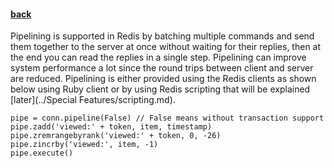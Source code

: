 
#### [back](basic_features_main.md)

Pipelining is supported in Redis by batching multiple commands and send them together to the server at once without waiting for their replies, then at the end you can read the replies in a single step. Pipelining can improve system performance a lot since the round trips between client and server are reduced. Pipelining is either provided using the Redis clients as shown below using Ruby client or by using Redis scripting that will be explained [later](../Special Features/scripting.md).

````
pipe = conn.pipeline(False) // False means without transaction supportpipe.zadd('viewed:' + token, item, timestamp)pipe.zremrangebyrank('viewed:' + token, 0, -26)pipe.zincrby('viewed:', item, -1)pipe.execute()````
